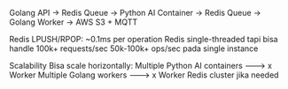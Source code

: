 Golang API → Redis Queue → Python AI Container → Redis Queue → Golang Worker → AWS S3 + MQTT

Redis LPUSH/RPOP: ~0.1ms per operation
Redis single-threaded tapi bisa handle 100k+ requests/sec
50k-100k+ ops/sec pada single instance

Scalability
    Bisa scale horizontally:
        Multiple Python AI containers  ---> x Worker
        Multiple Golang workers ---> x Worker
        Redis cluster jika needed